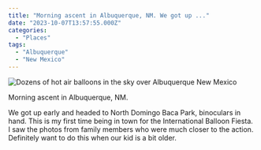 ```yaml
---
title: "Morning ascent in Albuquerque, NM. We got up ..."
date: "2023-10-07T13:57:55.000Z"
categories: 
  - "Places"
tags: 
  - "Albuquerque"
  - "New Mexico"
---
```


![Dozens of hot air balloons in the sky over Albuquerque New Mexico](/img/note-images/IMG_3211-1024x768.jpeg)

Morning ascent in Albuquerque, NM.

We got up early and headed to North Domingo Baca Park, binoculars in hand. This is my first time being in town for the International Balloon Fiesta. I saw the photos from family members who were much closer to the action. Definitely want to do this when our kid is a bit older.
